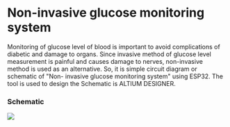 
# Non-invasive glucose monitoring system

Monitoring of glucose level of blood is important to avoid complications of diabetic and damage to organs. Since invasive
method of glucose level measurement is painful and causes damage to nerves, non-invasive method is used as an alternative.
So, it is simple circuit diagram or schematic of "Non- invasive glucose monitoring system" using ESP32.
The tool is used to design the Schematic is ALTIUM DESIGNER.
### Schematic
<img src="https://firebasestorage.googleapis.com/v0/b/non-invasive-glucose-mon-631aa.appspot.com/o/sch.PNG?alt=media&token=4467cccb-0d04-4a27-9ed3-43f262b431f5"></img>
